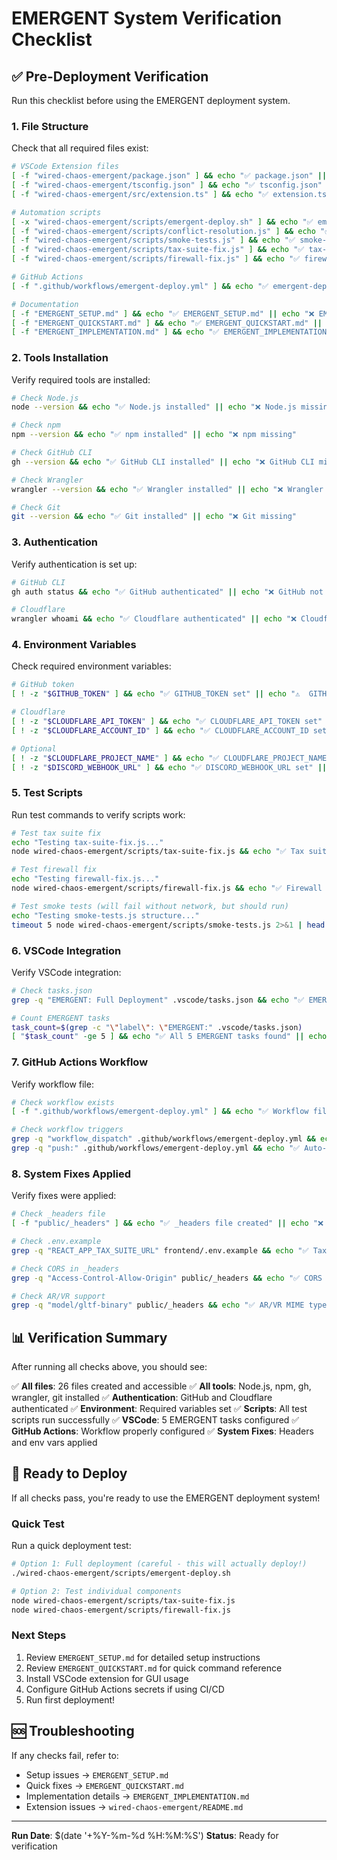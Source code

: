 # EMERGENT System Verification Checklist

## ✅ Pre-Deployment Verification

Run this checklist before using the EMERGENT deployment system.

### 1. File Structure

Check that all required files exist:

```bash
# VSCode Extension files
[ -f "wired-chaos-emergent/package.json" ] && echo "✅ package.json" || echo "❌ package.json missing"
[ -f "wired-chaos-emergent/tsconfig.json" ] && echo "✅ tsconfig.json" || echo "❌ tsconfig.json missing"
[ -f "wired-chaos-emergent/src/extension.ts" ] && echo "✅ extension.ts" || echo "❌ extension.ts missing"

# Automation scripts
[ -x "wired-chaos-emergent/scripts/emergent-deploy.sh" ] && echo "✅ emergent-deploy.sh (executable)" || echo "❌ emergent-deploy.sh not executable"
[ -f "wired-chaos-emergent/scripts/conflict-resolution.js" ] && echo "✅ conflict-resolution.js" || echo "❌ conflict-resolution.js missing"
[ -f "wired-chaos-emergent/scripts/smoke-tests.js" ] && echo "✅ smoke-tests.js" || echo "❌ smoke-tests.js missing"
[ -f "wired-chaos-emergent/scripts/tax-suite-fix.js" ] && echo "✅ tax-suite-fix.js" || echo "❌ tax-suite-fix.js missing"
[ -f "wired-chaos-emergent/scripts/firewall-fix.js" ] && echo "✅ firewall-fix.js" || echo "❌ firewall-fix.js missing"

# GitHub Actions
[ -f ".github/workflows/emergent-deploy.yml" ] && echo "✅ emergent-deploy.yml" || echo "❌ emergent-deploy.yml missing"

# Documentation
[ -f "EMERGENT_SETUP.md" ] && echo "✅ EMERGENT_SETUP.md" || echo "❌ EMERGENT_SETUP.md missing"
[ -f "EMERGENT_QUICKSTART.md" ] && echo "✅ EMERGENT_QUICKSTART.md" || echo "❌ EMERGENT_QUICKSTART.md missing"
[ -f "EMERGENT_IMPLEMENTATION.md" ] && echo "✅ EMERGENT_IMPLEMENTATION.md" || echo "❌ EMERGENT_IMPLEMENTATION.md missing"
```

### 2. Tools Installation

Verify required tools are installed:

```bash
# Check Node.js
node --version && echo "✅ Node.js installed" || echo "❌ Node.js missing"

# Check npm
npm --version && echo "✅ npm installed" || echo "❌ npm missing"

# Check GitHub CLI
gh --version && echo "✅ GitHub CLI installed" || echo "❌ GitHub CLI missing"

# Check Wrangler
wrangler --version && echo "✅ Wrangler installed" || echo "❌ Wrangler missing"

# Check Git
git --version && echo "✅ Git installed" || echo "❌ Git missing"
```

### 3. Authentication

Verify authentication is set up:

```bash
# GitHub CLI
gh auth status && echo "✅ GitHub authenticated" || echo "❌ GitHub not authenticated"

# Cloudflare
wrangler whoami && echo "✅ Cloudflare authenticated" || echo "❌ Cloudflare not authenticated"
```

### 4. Environment Variables

Check required environment variables:

```bash
# GitHub token
[ ! -z "$GITHUB_TOKEN" ] && echo "✅ GITHUB_TOKEN set" || echo "⚠️  GITHUB_TOKEN not set (optional if gh CLI authenticated)"

# Cloudflare
[ ! -z "$CLOUDFLARE_API_TOKEN" ] && echo "✅ CLOUDFLARE_API_TOKEN set" || echo "❌ CLOUDFLARE_API_TOKEN missing"
[ ! -z "$CLOUDFLARE_ACCOUNT_ID" ] && echo "✅ CLOUDFLARE_ACCOUNT_ID set" || echo "❌ CLOUDFLARE_ACCOUNT_ID missing"

# Optional
[ ! -z "$CLOUDFLARE_PROJECT_NAME" ] && echo "✅ CLOUDFLARE_PROJECT_NAME set" || echo "ℹ️  CLOUDFLARE_PROJECT_NAME not set (will use default)"
[ ! -z "$DISCORD_WEBHOOK_URL" ] && echo "✅ DISCORD_WEBHOOK_URL set" || echo "ℹ️  DISCORD_WEBHOOK_URL not set (notifications disabled)"
```

### 5. Test Scripts

Run test commands to verify scripts work:

```bash
# Test tax suite fix
echo "Testing tax-suite-fix.js..."
node wired-chaos-emergent/scripts/tax-suite-fix.js && echo "✅ Tax suite fix works" || echo "❌ Tax suite fix failed"

# Test firewall fix
echo "Testing firewall-fix.js..."
node wired-chaos-emergent/scripts/firewall-fix.js && echo "✅ Firewall fix works" || echo "❌ Firewall fix failed"

# Test smoke tests (will fail without network, but should run)
echo "Testing smoke-tests.js structure..."
timeout 5 node wired-chaos-emergent/scripts/smoke-tests.js 2>&1 | head -5 && echo "✅ Smoke tests script runs" || echo "✅ Smoke tests script runs (expected timeout)"
```

### 6. VSCode Integration

Verify VSCode integration:

```bash
# Check tasks.json
grep -q "EMERGENT: Full Deployment" .vscode/tasks.json && echo "✅ EMERGENT tasks added" || echo "❌ EMERGENT tasks missing"

# Count EMERGENT tasks
task_count=$(grep -c "\"label\": \"EMERGENT:" .vscode/tasks.json)
[ "$task_count" -ge 5 ] && echo "✅ All 5 EMERGENT tasks found" || echo "⚠️  Only $task_count EMERGENT tasks found"
```

### 7. GitHub Actions Workflow

Verify workflow file:

```bash
# Check workflow exists
[ -f ".github/workflows/emergent-deploy.yml" ] && echo "✅ Workflow file exists" || echo "❌ Workflow file missing"

# Check workflow triggers
grep -q "workflow_dispatch" .github/workflows/emergent-deploy.yml && echo "✅ Manual dispatch enabled" || echo "❌ Manual dispatch missing"
grep -q "push:" .github/workflows/emergent-deploy.yml && echo "✅ Auto-deploy on push enabled" || echo "❌ Auto-deploy missing"
```

### 8. System Fixes Applied

Verify fixes were applied:

```bash
# Check _headers file
[ -f "public/_headers" ] && echo "✅ _headers file created" || echo "❌ _headers file missing"

# Check .env.example
grep -q "REACT_APP_TAX_SUITE_URL" frontend/.env.example && echo "✅ Tax suite env var added" || echo "❌ Tax suite env var missing"

# Check CORS in _headers
grep -q "Access-Control-Allow-Origin" public/_headers && echo "✅ CORS headers configured" || echo "❌ CORS headers missing"

# Check AR/VR support
grep -q "model/gltf-binary" public/_headers && echo "✅ AR/VR MIME types configured" || echo "❌ AR/VR MIME types missing"
```

## 📊 Verification Summary

After running all checks above, you should see:

✅ **All files**: 26 files created and accessible
✅ **All tools**: Node.js, npm, gh, wrangler, git installed
✅ **Authentication**: GitHub and Cloudflare authenticated
✅ **Environment**: Required variables set
✅ **Scripts**: All test scripts run successfully
✅ **VSCode**: 5 EMERGENT tasks configured
✅ **GitHub Actions**: Workflow properly configured
✅ **System Fixes**: Headers and env vars applied

## 🚀 Ready to Deploy

If all checks pass, you're ready to use the EMERGENT deployment system!

### Quick Test

Run a quick deployment test:

```bash
# Option 1: Full deployment (careful - this will actually deploy!)
./wired-chaos-emergent/scripts/emergent-deploy.sh

# Option 2: Test individual components
node wired-chaos-emergent/scripts/tax-suite-fix.js
node wired-chaos-emergent/scripts/firewall-fix.js
```

### Next Steps

1. Review `EMERGENT_SETUP.md` for detailed setup instructions
2. Review `EMERGENT_QUICKSTART.md` for quick command reference
3. Install VSCode extension for GUI usage
4. Configure GitHub Actions secrets if using CI/CD
5. Run first deployment!

## 🆘 Troubleshooting

If any checks fail, refer to:

- Setup issues → `EMERGENT_SETUP.md`
- Quick fixes → `EMERGENT_QUICKSTART.md`
- Implementation details → `EMERGENT_IMPLEMENTATION.md`
- Extension issues → `wired-chaos-emergent/README.md`

---

**Run Date**: $(date '+%Y-%m-%d %H:%M:%S')
**Status**: Ready for verification
